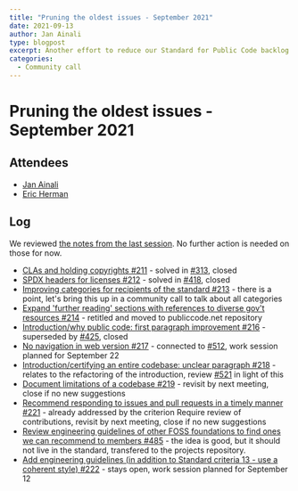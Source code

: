 ```yaml
---
title: "Pruning the oldest issues - September 2021"
date: 2021-09-13
author: Jan Ainali
type: blogpost
excerpt: Another effort to reduce our Standard for Public Code backlog
categories:
  - Community call
---
```


# Pruning the oldest issues - September 2021

## Attendees

* [Jan Ainali](https://publiccode.net/who-we-are/team/jan-ainali.html)
* [Eric Herman](https://publiccode.net/who-we-are/team/eric-herman.html)

## Log

We reviewed [the notes from the last session](https://blog.publiccode.net/community%20call/2021/06/16/pruning-the-oldest-issues.html). No further action is needed on those for now.

* [CLAs and holding copyrights #211](https://github.com/publiccodenet/standard/issues/211) - solved in [#313](https://github.com/publiccodenet/standard/pull/313), closed
* [SPDX headers for licenses #212](https://github.com/publiccodenet/standard/issues/212) - solved in [#418](https://github.com/publiccodenet/standard/pull/418), closed
* [Improving categories for recipients of the standard #213](https://github.com/publiccodenet/standard/issues/213) - there is a point, let's bring this up in a community call to talk about all categories
* [Expand 'further reading' sections with references to diverse gov't resources #214](https://github.com/publiccodenet/standard/issues/214) - retitled and moved to publiccode.net repository
* [Introduction/why public code: first paragraph improvement #216](https://github.com/publiccodenet/standard/issues/216) - superseded by [#425](https://github.com/publiccodenet/standard/issues/425), closed
* [No navigation in web version #217](https://github.com/publiccodenet/standard/issues/217) - connected to [#512](https://github.com/publiccodenet/standard/issues/512), work session planned for September 22
* [Introduction/certifying an entire codebase: unclear paragraph #218](https://github.com/publiccodenet/standard/issues/218) - relates to the refactoring of the introduction, review [#521](https://github.com/publiccodenet/standard/pull/521) in light of this
* [Document limitations of a codebase #219](https://github.com/publiccodenet/standard/issues/219) - revisit by next meeting, close if no new suggestions
* [Recommend responding to issues and pull requests in a timely manner #221](https://github.com/publiccodenet/standard/issues/221) - already addressed by the criterion Require review of contributions, revisit by next meeting, close if no new suggestions
* [Review engineering guidelines of other FOSS foundations to find ones we can recommend to members #485](https://github.com/publiccodenet/standard/issues/485) - the idea is good, but it should not live in the standard, transfered to the projects repository.
* [Add engineering guidelines (in addition to Standard criteria 13 - use a coherent style) #222](https://github.com/publiccodenet/standard/issues/222) - stays open, work session planned for September 12
